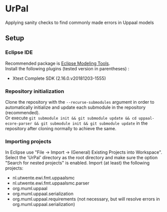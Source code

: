 # UrPal
Applying sanity checks to find commonly made errors in Uppaal models
## Setup
### Eclipse IDE
Recommended package is [Eclipse Modeling Tools](https://www.eclipse.org/downloads/packages/).  
Install the following plugins (tested version in parentheses) :
* Xtext Complete SDK (2.16.0.v20181203-1555)
### Repository initialization
Clone the repository with the ```--recurse-submodules``` argument in order to automatically initialize and update each submodule in the repository (recommended).  
Or execute ```git submodule init && git submodule update && cd uppaal-ecore-parser && git submodule init && git submodule update``` in the repository after cloning normally to achieve the same.
### Importing projects
In Eclipse use "File -> Import -> (General) Existing Projects into Workspace". Select the 'UrPal' directory as the root directory and make sure the option "Search for nested projects" is enabled. Import (at least) the following projects:
* nl.utwente.ewi.fmt.uppaalsmc
* nl.utwente.ewi.fmt.uppaalsmc.parser
* org.muml.uppaal
* org.muml.uppaal.serialization
* org.muml.uppaal.requirements (not necessary, but will resolve errors in org.muml.uppaal.serialization)
